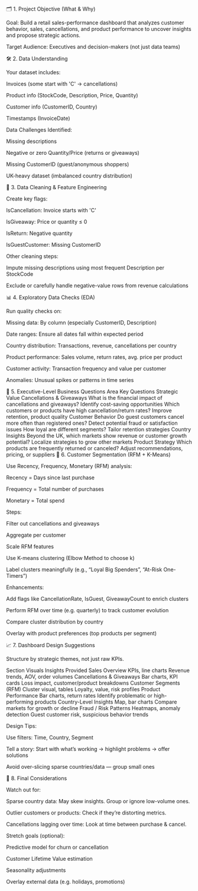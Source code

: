 🗂️ 1. Project Objective (What & Why)

Goal: Build a retail sales-performance dashboard that analyzes customer behavior, sales, cancellations, and product performance to uncover insights and propose strategic actions.

Target Audience: Executives and decision-makers (not just data teams)

🛠️ 2. Data Understanding

Your dataset includes:

Invoices (some start with 'C' → cancellations)

Product info (StockCode, Description, Price, Quantity)

Customer info (CustomerID, Country)

Timestamps (InvoiceDate)

Data Challenges Identified:

Missing descriptions

Negative or zero Quantity/Price (returns or giveaways)

Missing CustomerID (guest/anonymous shoppers)

UK-heavy dataset (imbalanced country distribution)

🧹 3. Data Cleaning & Feature Engineering

Create key flags:

IsCancellation: Invoice starts with 'C'

IsGiveaway: Price or quantity ≤ 0

IsReturn: Negative quantity

IsGuestCustomer: Missing CustomerID

Other cleaning steps:

Impute missing descriptions using most frequent Description per StockCode

Exclude or carefully handle negative-value rows from revenue calculations

📊 4. Exploratory Data Checks (EDA)

Run quality checks on:

Missing data: By column (especially CustomerID, Description)

Date ranges: Ensure all dates fall within expected period

Country distribution: Transactions, revenue, cancellations per country

Product performance: Sales volume, return rates, avg. price per product

Customer activity: Transaction frequency and value per customer

Anomalies: Unusual spikes or patterns in time series

🎯 5. Executive-Level Business Questions
Area	Key Questions	Strategic Value
Cancellations & Giveaways	What is the financial impact of cancellations and giveaways?	Identify cost-saving opportunities
	Which customers or products have high cancellation/return rates?	Improve retention, product quality
Customer Behavior	Do guest customers cancel more often than registered ones?	Detect potential fraud or satisfaction issues
	How loyal are different segments?	Tailor retention strategies
Country Insights	Beyond the UK, which markets show revenue or customer growth potential?	Localize strategies to grow other markets
Product Strategy	Which products are frequently returned or canceled?	Adjust recommendations, pricing, or suppliers
🧠 6. Customer Segmentation (RFM + K-Means)

Use Recency, Frequency, Monetary (RFM) analysis:

Recency = Days since last purchase

Frequency = Total number of purchases

Monetary = Total spend

Steps:

Filter out cancellations and giveaways

Aggregate per customer

Scale RFM features

Use K-means clustering (Elbow Method to choose k)

Label clusters meaningfully (e.g., “Loyal Big Spenders”, “At-Risk One-Timers”)

Enhancements:

Add flags like CancellationRate, IsGuest, GiveawayCount to enrich clusters

Perform RFM over time (e.g. quarterly) to track customer evolution

Compare cluster distribution by country

Overlay with product preferences (top products per segment)

📈 7. Dashboard Design Suggestions

Structure by strategic themes, not just raw KPIs.

Section	Visuals	Insights Provided
Sales Overview	KPIs, line charts	Revenue trends, AOV, order volumes
Cancellations & Giveaways	Bar charts, KPI cards	Loss impact, customer/product breakdowns
Customer Segments (RFM)	Cluster visual, tables	Loyalty, value, risk profiles
Product Performance	Bar charts, return rates	Identify problematic or high-performing products
Country-Level Insights	Map, bar charts	Compare markets for growth or decline
Fraud / Risk Patterns	Heatmaps, anomaly detection	Guest customer risk, suspicious behavior trends

Design Tips:

Use filters: Time, Country, Segment

Tell a story: Start with what’s working → highlight problems → offer solutions

Avoid over-slicing sparse countries/data — group small ones

📌 8. Final Considerations

Watch out for:

Sparse country data: May skew insights. Group or ignore low-volume ones.

Outlier customers or products: Check if they’re distorting metrics.

Cancellations lagging over time: Look at time between purchase & cancel.

Stretch goals (optional):

Predictive model for churn or cancellation

Customer Lifetime Value estimation

Seasonality adjustments

Overlay external data (e.g. holidays, promotions)